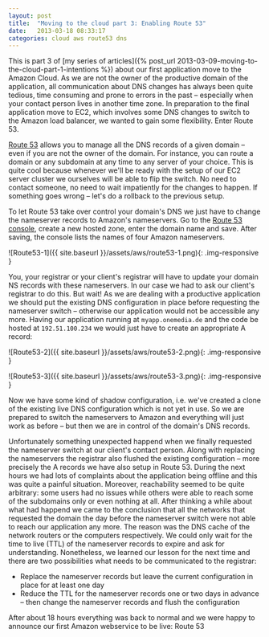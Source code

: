 ```yaml
---
layout: post
title:  "Moving to the cloud part 3: Enabling Route 53"
date:   2013-03-18 08:33:17
categories: cloud aws route53 dns
---
```


This is part 3 of [my series of articles]({% post_url 2013-03-09-moving-to-the-cloud-part-1-intentions %})
about our first application move to the Amazon Cloud. As we are not the owner
of the productive domain of the application, all communication about DNS changes
has always been quite tedious, time consuming and prone to errors in the past –
especially when your contact person lives in another time zone. In preparation
to the final application move to EC2, which involves some DNS changes to switch
to the Amazon load balancer, we wanted to gain some flexibility. Enter Route 53.

[Route 53](http://aws.amazon.com/route53/) allows you to manage all the DNS records
of a given domain – even if you are not the owner of the domain. For instance, you
can route a domain or any subdomain at any time to any server of your choice. This
is quite cool because whenever we'll be ready with the setup of our EC2 server
cluster we ourselves will be able to flip the switch. No need to contact someone,
no need to wait impatiently for the changes to happen. If something goes wrong –
let's do a rollback to the previous setup.

To let Route 53 take over control your domain's DNS we just have to change the
nameserver records to Amazon's nameservers. Go to the [Route 53 console](https://console.aws.amazon.com/route53),
create a new hosted zone, enter the domain name and save. After saving, the console
lists the names of four Amazon nameservers.

![Route53-1]({{ site.baseurl }}/assets/aws/route53-1.png){: .img-responsive }

You, your registrar or your client's registrar will have to update your domain NS
records with these nameservers. In our case we had to ask our client's registrar
to do this. But wait! As we are dealing with a productive application we should put
the existing DNS configuration in place before requesting the nameserver switch –
otherwise our application would not be accessible any more. Having our application
running at `myapp.onemedia.de` and the code be hosted at `192.51.100.234` we would
just have to create an appropriate A record:

![Route53-2]({{ site.baseurl }}/assets/aws/route53-2.png){: .img-responsive }

![Route53-3]({{ site.baseurl }}/assets/aws/route53-3.png){: .img-responsive }

Now we have some kind of shadow configuration, i.e. we've created a clone of the
existing live DNS configuration which is not yet in use. So we are prepared to
switch the nameservers to Amazon and everything will just work as before – but
then we are in control of the domain's DNS records.

Unfortunately something unexpected happend when we finally requested the nameserver
switch at our client's contact person. Along with replacing the nameservers the
registrar also flushed the existing configuration – more precisely the A records
we have also setup in Route 53. During the next hours we had lots of complaints
about the application being offline and this was quite a painful situation. Moreover,
reachability seemed to be quite arbitrary: some users had no issues while others
were able to reach some of the subdomains only or even nothing at all. After 
thinking a while about what had happend we came to the conclusion that all 
the networks that requested the domain the day before the nameserver switch were 
not able to reach our application any more. The reason was the DNS cache of the
network routers or the computers respectively. We could only wait for the time to
live (TTL) of the nameserver records to expire and ask for understanding. Nonetheless,
we learned our lesson for the next time and there are two possibilities what needs
to be communicated to the registrar:

* Replace the nameserver records but leave the current configuration in place for
 at least one day
* Reduce the TTL for the nameserver records one or two days in advance – then
 change the nameserver records and flush the configuration

After about 18 hours everything was back to normal and we were happy to announce
our first Amazon webservice to be live: Route 53

